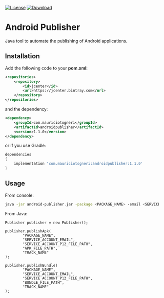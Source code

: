 [![License](https://img.shields.io/badge/license-MIT-green.svg)](https://github.com/mauriciotogneri/android-publisher/blob/master/LICENSE.md)
[![Download](https://api.bintray.com/packages/mauriciotogneri/maven/androidpublisher/images/download.svg)](https://bintray.com/mauriciotogneri/maven/androidpublisher/_latestVersion)

# Android Publisher
Java tool to automate the publishing of Android applications.

## Installation

Add the following code to your **pom.xml**:

```xml
<repositories>
    <repository>
        <id>jcenter</id>
        <url>https://jcenter.bintray.com</url>
    </repository>
</repositories>
```

and the dependency:

```xml
<dependency>
    <groupId>com.mauriciotogneri</groupId>
    <artifactId>androidpublisher</artifactId>
    <version>1.1.0</version>
</dependency>
```

or if you use Gradle:

```groovy
dependencies
{
    implementation 'com.mauriciotogneri:androidpublisher:1.1.0'
}
```

## Usage

From console:
```bash
java -jar android-publisher.jar -package <PACKAGE_NAME> -email <SERVICE_ACCOUNT_EMAIL> -p12 <SERVICE_ACCOUNT_P12_FILE_PATH> -apk <APK_FILE_PATH> -bundle <BUNDLE_FILE_PATH> -track <TRACK_NAME>
```

From Java:
```
Publisher publisher = new Publisher();

publisher.publishApk(
        "PACKAGE_NAME",
        "SERVICE_ACCOUNT_EMAIL",
        "SERVICE_ACCOUNT_P12_FILE_PATH",
        "APK_FILE_PATH",
        "TRACK_NAME"
);

publisher.publishBundle(
        "PACKAGE_NAME",
        "SERVICE_ACCOUNT_EMAIL",
        "SERVICE_ACCOUNT_P12_FILE_PATH",
        "BUNDLE_FILE_PATH",
        "TRACK_NAME"
);
```